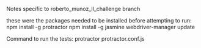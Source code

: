 Notes specific to roberto_munoz_ll_challenge branch

these were the packages needed to be installed before attempting to run:
npm install -g protractor
npm install -g jasmine
webdriver-manager update

Command to run the tests:
protractor protractor.conf.js

